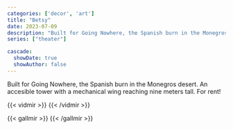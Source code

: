 ```yaml
---
categories: ['decor', 'art']
title: "Betsy"
date: 2023-07-09
description: "Built for Going Nowhere, the Spanish burn in the Monegros desert. An accesible tower with a mechanical wing reaching nine meters tall."
series: ["theater"]

cascade:
  showDate: true
  showAuthor: false
---
```


Built for Going Nowhere, the Spanish burn in the Monegros desert. An accesible tower with a mechanical wing reaching nine meters tall. For rent!

{{< vidmir >}}
{{< /vidmir >}}

{{< gallmir >}}
{{< /gallmir >}}
